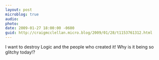 ```yaml
---
layout: post
microblog: true
audio: 
photo: 
date: 2009-01-27 18:00:00 -0600
guid: http://craigmcclellan.micro.blog/2009/01/28/t1153761312.html
---
```

I want to destroy Logic and the people who created it!  Why is it being so glitchy today!?

